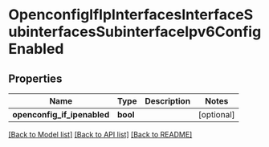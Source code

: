 # OpenconfigIfIpInterfacesInterfaceSubinterfacesSubinterfaceIpv6ConfigEnabled

## Properties
Name | Type | Description | Notes
------------ | ------------- | ------------- | -------------
**openconfig_if_ipenabled** | **bool** |  | [optional] 

[[Back to Model list]](../README.md#documentation-for-models) [[Back to API list]](../README.md#documentation-for-api-endpoints) [[Back to README]](../README.md)


